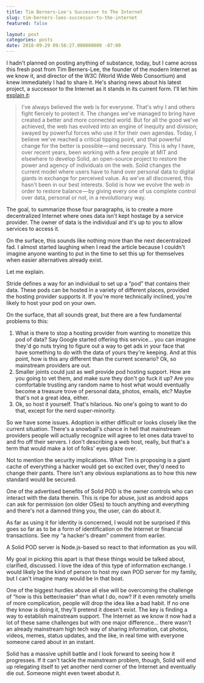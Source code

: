 ```yaml
---
title: Tim Berners-Lee's Successor to The Internet
slug: tim-berners-lees-successor-to-the-internet
featured: false

layout: post
categories: posts
date: 2018-09-29 09:56:27.000000000 -07:00
---
```


I hadn't planned on posting anything of substance, today, but I came across this fresh post from Tim Berners-Lee, the founder of the modern Internet as we know it, and director of the W3C (World Wide Web Consortium) and knew immediately I had to share it. He's sharing news about his latest project, a successor to the Internet as it stands in its current form. I'll let him [explain it](https://medium.com/@timberners_lee/one-small-step-for-the-web-87f92217d085):

>  I've always believed the web is for everyone. That's why I and others fight fiercely to protect it. The changes we've managed to bring have created a better and more connected world. But for all the good we've achieved, the web has evolved into an engine of inequity and division; swayed by powerful forces who use it for their own agendas.
> Today, I believe we've reached a critical tipping point, and that powerful change for the better is possible — and necessary.
>  This is why I have, over recent years, been working with a few people at MIT and elsewhere to develop Solid, an open-source project to restore the power and agency of individuals on the web.
> Solid changes the current model where users have to hand over personal data to digital giants in exchange for perceived value. As we've all discovered, this hasn't been in our best interests. Solid is how we evolve the web in order to restore balance — by giving every one of us complete control over data, personal or not, in a revolutionary way.

The goal, to summarize those four paragraphs, is to create a more decentralized Internet where ones data isn't kept hostage by a service provider. The owner of data is the individual and it's up to you to allow services to access it.

On the surface, this sounds like nothing more than the next decentralized fad. I almost started laughing when I read the article because I couldn't imagine anyone wanting to put in the time to set this up for themselves when easier alternatives already exist.

Let me explain.

Stride defines a way for an individual to set up a “pod” that contains their data. These pods can be hosted in a variety of different places, provided the hosting provider supports it. If you're more technically inclined, you're likely to host your pod on your own.

On the surface, that all sounds great, but there are a few fundamental problems to this:

1. What is there to stop a hosting provider from wanting to monetize this pod of data? Say Google started offering this service… you can imagine they'd go nuts trying to figure out a way to get ads in your face that have something to do with the data of yours they're keeping. And at this point, how is this any different than the current scenario? Ok, so mainstream providers are out.
2. Smaller joints could just as well provide pod hosting support. How are you going to vet them, and make sure they don't go fuck it up? Are you comfortable trusting any random name to host what would eventually become a treasure trove of personal data, photos, emails, etc? Maybe that's not a great idea, either.
3. Ok, so host it yourself. That's hilarious. No one's going to want to do that, except for the nerd super-minority.

So we have some issues. Adoption is either difficult or looks closely like the current situation. There's a snowball's chance in hell that mainstream providers people will actually recognize will agree to let ones data travel to and fro off their servers. I don't describing a web host, really, but that's a term that would make a lot of folks' eyes glaze over.

Not to mention the security implications. What Tim is proposing is a giant cache of everything a hacker would get so excited over, they'd need to change their pants. There isn't any obvious explanations as to how this new standard would be secured.

One of the advertised benefits of Solid POD is the owner controls who can interact with the data therein. This is ripe for abuse, just as android apps can ask for permission (on older OSes) to touch anything and everything and there's not a damned thing you, the user, can do about it.

As far as using it for identity is concerned, I would not be surprised if this goes so far as to be a form of identification on the Internet or financial transactions. See my “a hacker's dream” comment from earlier.

A Solid POD server is Node.js-based so react to that information as you will.

My goal in picking this apart is that these things would be talked about, clarified, discussed. I love the idea of this type of information exchange. I would likely be the kind of person to host my own POD server for my family, but I can't imagine many would be in that boat.

One of the biggest hurdles above all else will be overcoming the challenge of “how is this better/easier” than what I do, now? If it even remotely smells of more complication, people will drop the idea like a bad habit. If no one they know is doing it, they'll pretend it doesn't exist. The key is finding a way to establish mainstream support. The Internet as we know it now had a lot of these same challenges but with one major difference… there wasn't an already mainstream high tech way of sharing information, cat photos, videos, memes, status updates, and the like, in real time with everyone someone cared about in an instant.

Solid has a massive uphill battle and I look forward to seeing how it progresses. If it can't tackle the mainstream problem, though, Solid will end up relegating itself to yet another nerd corner of the Internet and eventually die out. Someone might even tweet abodut it.

